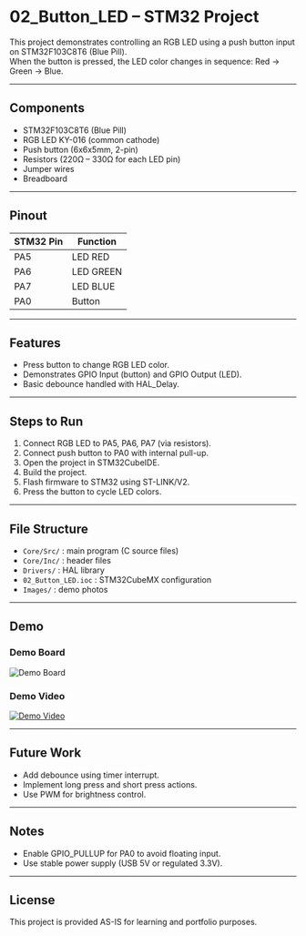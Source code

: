 # 02_Button_LED – STM32 Project

This project demonstrates controlling an RGB LED using a push button input on STM32F103C8T6 (Blue Pill).  
When the button is pressed, the LED color changes in sequence: Red → Green → Blue.

---

## Components
- STM32F103C8T6 (Blue Pill)
- RGB LED KY-016 (common cathode)
- Push button (6x6x5mm, 2-pin)
- Resistors (220Ω – 330Ω for each LED pin)
- Jumper wires
- Breadboard

---

## Pinout

| STM32 Pin | Function   |
|-----------|------------|
| PA5       | LED RED    |
| PA6       | LED GREEN  |
| PA7       | LED BLUE   |
| PA0       | Button     |

---

## Features
- Press button to change RGB LED color.
- Demonstrates GPIO Input (button) and GPIO Output (LED).
- Basic debounce handled with HAL_Delay.

---

## Steps to Run
1. Connect RGB LED to PA5, PA6, PA7 (via resistors).  
2. Connect push button to PA0 with internal pull-up.  
3. Open the project in STM32CubeIDE.  
4. Build the project.  
5. Flash firmware to STM32 using ST-LINK/V2.  
6. Press the button to cycle LED colors.

---

## File Structure
- `Core/Src/` : main program (C source files)  
- `Core/Inc/` : header files  
- `Drivers/` : HAL library  
- `02_Button_LED.ioc` : STM32CubeMX configuration  
- `Images/` : demo photos  

---

## Demo
### Demo Board
![Demo Board](Images/button_led_board.jpeg)

### Demo Video
[![Demo Video](https://img.youtube.com/vi/Nwj16jEZGUA/0.jpg)](https://youtube.com/shorts/Nwj16jEZGUA?si=g4N_wúiWxUfQWG3p)

---

## Future Work
- Add debounce using timer interrupt.  
- Implement long press and short press actions.  
- Use PWM for brightness control.  

---

## Notes
- Enable GPIO_PULLUP for PA0 to avoid floating input.  
- Use stable power supply (USB 5V or regulated 3.3V).  

---

## License
This project is provided AS-IS for learning and portfolio purposes.
